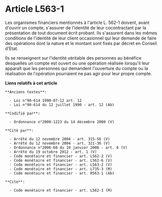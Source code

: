 # Article L563-1

Les organismes financiers mentionnés à l'article L. 562-1 doivent, avant d'ouvrir un compte, s'assurer de l'identité de leur
cocontractant par la présentation de tout document écrit probant. Ils s'assurent dans les mêmes conditions de l'identité de
leur client occasionnel qui leur demande de faire des opérations dont la nature et le montant sont fixés par décret en
Conseil d'Etat.

Ils se renseignent sur l'identité véritable des personnes au bénéfice desquelles un compte est ouvert ou une opération
réalisée lorsqu'il leur apparaît que les personnes qui demandent l'ouverture du compte ou la réalisation de l'opération
pourraient ne pas agir pour leur propre compte.

**Liens relatifs à cet article**

	**Anciens textes**:

	  - Loi n°90-614 1990-07-12 art. 12
	  - Loi n°90-614 du 12 juillet 1990 - art. 12 (Ab)

	**Codifié par**:

	  - Ordonnance n°2000-1223 du 14 décembre 2000 (V)

	**Cité par**:

	  - Arrêté du 12 novembre 2004 - art. 315-56 (V)
	  - Arrêté du 12 novembre 2004 - art. 321-36 (V)
	  - Ordonnance n°2006-60 du 19 janvier 2006 - art. 6 (V)
	  - Arrêté du 19 octobre 2012 - art. 1 (V)
	  - Code monétaire et financier - art. L562-2 (V)
	  - Code monétaire et financier - art. L562-6 (V)
	  - Code monétaire et financier - art. L563-2 (V)
	  - Code monétaire et financier - art. L735-3 (M)
	  - Code monétaire et financier - art. R563-1 (Ab)

	**Cite**:

	  - Code monétaire et financier - art. L562-1 (M)

